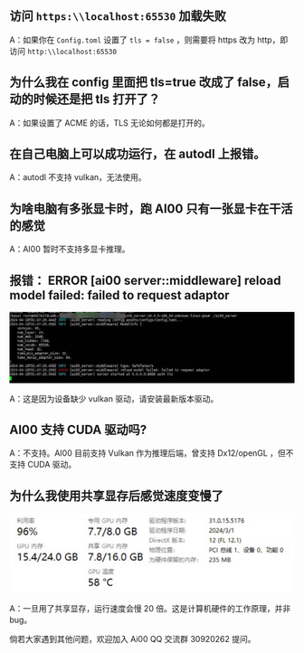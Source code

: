 
## 访问 `https:\\localhost:65530` 加载失败

A：如果你在 `Config.toml` 设置了 `tls = false` ，则需要将 https 改为 http，即访问 `http:\\localhost:65530`

## 为什么我在 config 里面把 tls=true 改成了 false，启动的时候还是把 tls 打开了？

A：如果设置了 ACME 的话，TLS 无论如何都是打开的。

## 在自己电脑上可以成功运行，在 autodl 上报错。

A：autodl 不支持 vulkan，无法使用。

## 为啥电脑有多张显卡时，跑 AI00 只有一张显卡在干活的感觉

A：AI00 暂时不支持多显卡推理。

## 报错： ERROR [ai00 server::middleware] reload model failed: failed to request adaptor

![Ai00-qa](./doc_img/Ai00-qa.png)

A：这是因为设备缺少 vulkan 驱动，请安装最新版本驱动。

## AI00 支持 CUDA 驱动吗?

A：不支持。AI00 目前支持 Vulkan 作为推理后端，曾支持 Dx12/openGL ，但不支持 CUDA 驱动。

## 为什么我使用共享显存后感觉速度变慢了

![ai00-qa1](./doc_img/ai00-qa1.png)

A：一旦用了共享显存，运行速度会慢 20 倍。这是计算机硬件的工作原理，并非 bug。


倘若大家遇到其他问题，欢迎加入 Ai00 QQ 交流群 30920262 提问。
